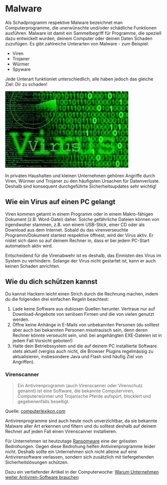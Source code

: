 # Malware

Als Schadprogramm respektive Malware bezeichnet man Computerprogramme, die unerwünschte und/oder schädliche Funktionen ausführen. Malware ist damit ein Sammelbegriff für Programme, die speziell dazu entwickelt wurden, deinem Computer oder deinen Daten Schaden zuzufügen. Es gibt zahlreiche Unterarten von Malware - zum Beispiel:

- Viren
- Trojaner
- Würmer
- Spyware

Jede Unterart funktioniet unterschiedlich, alle haben jedoch das gleiche Ziel: Dir zu schaden!

![Bild Code](res/virus-code.jpg)

In privaten Haushalten und kleinen Unternehmen gehören Angriffe durch Viren, Würmer und Trojaner zu den häufigsten Ursachen für Datenverluste. Deshalb sind konsequent durchgeführte Sicherheitsupdates sehr wichtig!

## Wie ein Virus auf einen PC gelangt

[comment]:https://www.tecchannel.de/a/computerviren-grundlagen,401215,3

Viren kommen getarnt in einem Programm oder in einem Makro-fähigen Dokument (z.B. Word-Datei) daher. Solche gefährliche Dateien können von irgendwoher stammen, z.B. von einem USB-Stick, einer CD oder als Download aus dem Internet. Sobald du das virenverseuchte Programm/Dokument startest respektive öffnest, wird der Virus aktiv. Er nistet sich dann so auf deinem Rechner in, dass er bei jedem PC-Start automatisch aktiv wird.

Entscheidend für die Virenabwehr ist es deshalb, das Einnisten des Virus im System zu verhindern. Solange der Virus nicht gestartet ist, kann er auch keinen Schaden anrichten.

## Wie du dich schützen kannst

Du kannst Hackern leicht einen Strich durch die Rechnung machen, indem du die folgenden drei einfachen Regeln beachtest:

1. Lade keine Software aus dubiosen Quellen herunter. Vertraue nur auf Download-Angebote von seriösen Firmen und die von vielen genutzt werden.
2. Öffne keine Anhänge in E-Mails von unbekannten Personen (du solltest aber auch bei bekannten Personen misstrauisch sein, denn deren Rechner könnte verseucht sein, und: bei angehängten EXE-Dateien ist in jedem Fall Vorsicht geboten!)
3. Halte dein Betriebssystem und die auf deinem PC installierte Software stets aktuell (vergiss auch nicht, die Browser Plugins regelmässig zu aktualisieren, insbesondere Java und Flash sind häufig Ziel von Angriffen).

### Virenscanner

> Ein Antivirenprogramm (auch Virenscanner oder Virenschutz genannt) ist eine Software, die bekannte Computerviren, Computerwürmer und Trojanische Pferde aufspürt, blockiert und gegebenenfalls beseitigt.

Quelle: [computerlexikon.com](https://www.computerlexikon.com/was-ist-virenscanner)

Antivirenprogramme sind auch heute noch unverzichtbar, da sie bekannte Malware aller Art erkennen und filtern und du solltest deshalb auf deinem  Rechner auf jeden Fall einen  Virenscanner installieren.

Für Unternehmen ist heutzutage [Ransomware](https://de.wikipedia.org/wiki/Ransomware) eine der grössten Bedrohungen. Gegen diese Bedrohung helfen Antivirenprogramme leider nicht. Deshalb sollte ein Unternehmen sich nicht alleine auf eine Antivirensoftware verlassen, sondern sich zusätzlich mit tiefergehenden Sicherheitslösungen schützen.  

Dazu ein vertiefender Artikel in der Computerwoche:
[Warum Unternehmen weiter Antiviren-Software brauchen](https://www.computerwoche.de/a/warum-unternehmen-weiter-antiviren-software-brauchen,3544856)

